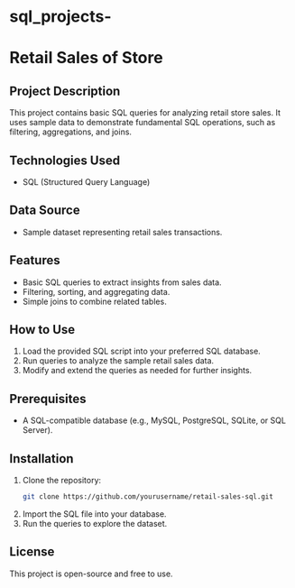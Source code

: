 # sql_projects-
# Retail Sales of Store

## Project Description
This project contains basic SQL queries for analyzing retail store sales. It uses sample data to demonstrate fundamental SQL operations, such as filtering, aggregations, and joins.

## Technologies Used
- SQL (Structured Query Language)

## Data Source
- Sample dataset representing retail sales transactions.

## Features
- Basic SQL queries to extract insights from sales data.
- Filtering, sorting, and aggregating data.
- Simple joins to combine related tables.

## How to Use
1. Load the provided SQL script into your preferred SQL database.
2. Run queries to analyze the sample retail sales data.
3. Modify and extend the queries as needed for further insights.

## Prerequisites
- A SQL-compatible database (e.g., MySQL, PostgreSQL, SQLite, or SQL Server).

## Installation
1. Clone the repository:
   ```sh
   git clone https://github.com/yourusername/retail-sales-sql.git
   ```
2. Import the SQL file into your database.
3. Run the queries to explore the dataset.

## License
This project is open-source and free to use.


